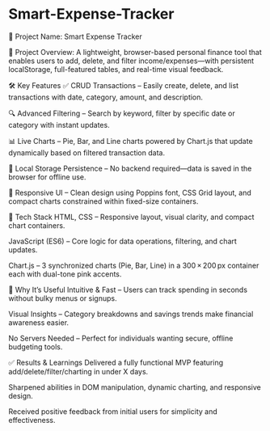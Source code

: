 # Smart-Expense-Tracker
🔷 Project Name: Smart Expense Tracker

📌 Project Overview:
A lightweight, browser-based personal finance tool that enables users to add, delete, and filter income/expenses—with persistent localStorage, full-featured tables, and real-time visual feedback.

🛠️ Key Features
✅ CRUD Transactions – Easily create, delete, and list transactions with date, category, amount, and description.

🔍 Advanced Filtering – Search by keyword, filter by specific date or category with instant updates.

📊 Live Charts – Pie, Bar, and Line charts powered by Chart.js that update dynamically based on filtered transaction data.

💾 Local Storage Persistence – No backend required—data is saved in the browser for offline use.

🎨 Responsive UI – Clean design using Poppins font, CSS Grid layout, and compact charts constrained within fixed-size containers.

🎯 Tech Stack
HTML, CSS – Responsive layout, visual clarity, and compact chart containers.

JavaScript (ES6) – Core logic for data operations, filtering, and chart updates.

Chart.js – 3 synchronized charts (Pie, Bar, Line) in a 300 × 200 px container each with dual-tone pink accents.

🚀 Why It’s Useful
Intuitive & Fast – Users can track spending in seconds without bulky menus or signups.

Visual Insights – Category breakdowns and savings trends make financial awareness easier.

No Servers Needed – Perfect for individuals wanting secure, offline budgeting tools.

✅ Results & Learnings
Delivered a fully functional MVP featuring add/delete/filter/charting in under X days.

Sharpened abilities in DOM manipulation, dynamic charting, and responsive design.

Received positive feedback from initial users for simplicity and effectiveness.
